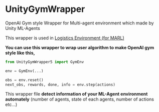 # UnityGymWrapper
OpenAI Gym style Wrapper for Multi-agent environment which made by Unity ML-Agents

This wrapper is used in [Logistics Environment (for MARL)](https://github.com/dmslab-konkuk/LogisticsEnv)

**You can use this wrapper to wrap user algorithm to make OpenAI gym style like this,**
```python
from UnityGymWrapper5 import GymEnv

env = GymEnv(...)

obs = env.reset()
next_obs, rewards, done, info = env.step(actions)
```

This wrapper file **detect information of your ML-Agent environment automately** (number of agents, state of each agents, number of actions etc...)
